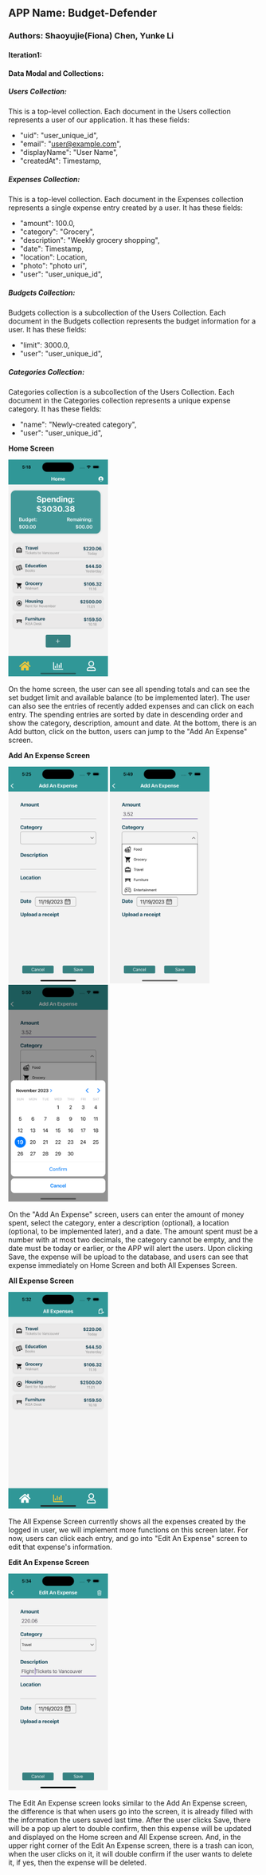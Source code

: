 ##   APP Name: Budget-Defender
###    Authors: Shaoyujie(Fiona) Chen, Yunke Li

####    Iteration1:
####    Data Modal and Collections:
#####   Users Collection:
This is a top-level collection. Each document in the Users collection represents a user of our application. It has these fields:

-   "uid": "user_unique_id",
-   "email": "user@example.com",
-   "displayName": "User Name",
-   "createdAt": Timestamp,

#####   Expenses Collection:
This is a top-level collection. Each document in the Expenses collection represents a single expense entry created by a user. It has these fields:
 
-   "amount": 100.0,
-   "category": "Grocery",
-   "description": "Weekly grocery shopping",
-   "date": Timestamp,
-   "location": Location,
-   "photo": "photo uri",
-   "user": "user_unique_id",


#####   Budgets Collection:
Budgets collection is a subcollection of the Users Collection. Each document in the Budgets collection represents the budget information for a user. It has these fields:

-   "limit": 3000.0,
-   "user": "user_unique_id",

#####   Categories Collection:
Categories collection is a subcollection of the Users Collection. Each document in the Categories collection represents a unique expense category. It has these fields:

-   "name": "Newly-created category",
-   "user": "user_unique_id",

**Home Screen**

<img src="images/image-1.png" alt="Alt text" width="200">

On the home screen, the user can see all spending totals and can see the set budget limit and available balance (to be implemented later). The user can also see the entries of recently added expenses and can click on each entry. The spending entries are sorted by date in descending order and show the category, description, amount and date. At the bottom, there is an Add button, click on the button, users can jump to the "Add An Expense" screen.

**Add An Expense Screen**

<img src="images/image-2.png" alt="Alt text" width="200"> <img src="images/image-7.png" alt="Alt text" width="200"> <img src="images/image-8.png" alt="Alt text" width="200">

On the "Add An Expense" screen, users can enter the amount of money spent, select the category, enter a description (optional), a location (optional, to be implemented later), and a date. The amount spent must be a number with at most two decimals, the category cannot be empty, and the date must be today or earlier, or the APP will alert the users. Upon clicking Save, the expense will be upload to the database, and users can see that expense immediately on Home Screen and both All Expenses Screen.

**All Expense Screen**

<img src="images/image-5.png" alt="Alt text" width="200">

The All Expense Screen currently shows all the expenses created by the logged in user, we will implement more functions on this screen later. For now, users can click each entry, and go into "Edit An Expense" screen to edit that expense's information.

**Edit An Expense Screen**

<img src="images/image-6.png" alt="Alt text" width="200">

The Edit An Expense screen looks similar to the Add An Expense screen, the difference is that when users go into the screen, it is already filled with the information the users saved last time. After the user clicks Save, there will be a pop up alert to double confirm, then this expense will be updated and displayed on the Home screen and All Expense screen. And, in the upper right corner of the Edit An Expense screen, there is a trash can icon, when the user clicks on it, it will double confirm if the user wants to delete it, if yes, then the expense will be deleted.